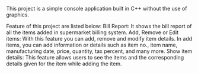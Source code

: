 This project is a simple console application built in C++ without the use of graphics.

Feature of this project are listed below:
Bill Report: It shows the bill report of all the items added in supermarket billing system.
Add, Remove or Edit items: With this feature you can add, remove and modify item details. In add items, you can add information or details such as item no., item name, manufacturing date, price, quantity, tax percent, and many more.
Show item details: This feature allows users to see the items and the corresponding details given for the item while adding the item.
